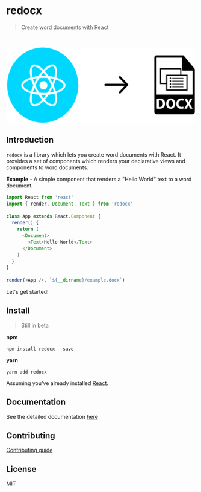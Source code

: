 # redocx

> Create word documents with React
<br/>
<p align='center'>
  <img src='./redocx.png' width='500' height='200'/>
</p>


## Introduction

`redocx` is a library which lets you create word documents with React. It provides a set of components which renders your declarative views and components to word documents. 

**Example** - A simple component that renders a "Hello World" text to a word document.

```js
import React from 'react'
import { render, Document, Text } from 'redocx'

class App extends React.Component {
  render() {
    return (
      <Document>
        <Text>Hello World</Text>
      </Document>
    )
  }
}

render(<App />, `${__dirname}/example.docx`)
```

Let's get started!


## Install

> Still in beta

**npm**

```
npm install redocx --save
```

**yarn**

```
yarn add redocx
```

Assuming you've already installed [React](https://facebook.github.io/react).

## Documentation

See the detailed documentation [here](./docs)

## Contributing

[Contributing guide](./https://github.com/nitin42/redocx/blob/master/CONTRIBUTING.MD)

## License

MIT


